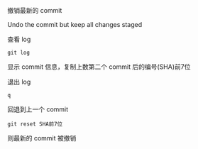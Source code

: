 撤销最新的 commit

Undo the commit but keep all changes staged

查看 log
    
    git log
    
显示 commit 信息，复制上数第二个 commit 后的编号(SHA)前7位

退出 log

    q
    
回退到上一个 commit
    
    git reset SHA前7位
    
则最新的 commit 被撤销